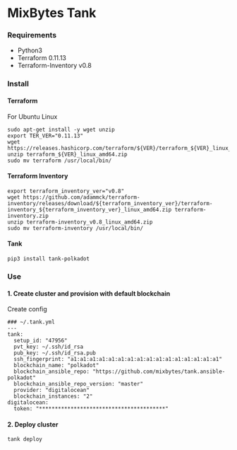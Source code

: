 # MixBytes Tank

### Requirements

- Python3
- Terraform 0.11.13
- Terraform-Inventory v0.8

### Install

#### Terraform

For Ubuntu Linux
```shell
sudo apt-get install -y wget unzip
export TER_VER="0.11.13"
wget https://releases.hashicorp.com/terraform/${VER}/terraform_${VER}_linux_amd64.zip
unzip terraform_${VER}_linux_amd64.zip
sudo mv terraform /usr/local/bin/
```
#### Terraform Inventory
```shell
export terraform_inventory_ver="v0.8"
wget https://github.com/adammck/terraform-inventory/releases/download/${terraform_inventory_ver}/terraform-inventory_${terraform_inventory_ver}_linux_amd64.zip terraform-inventory.zip
unzip terraform-inventory_v0.8_linux_amd64.zip
sudo mv terraform-inventory /usr/local/bin/
```

#### Tank
```shell
pip3 install tank-polkadot
```

### Use

#### 1. Create cluster and provision with default blockchain

Create config

```
### ~/.tank.yml
---
tank:
  setup_id: "47956"
  pvt_key: ~/.ssh/id_rsa
  pub_key: ~/.ssh/id_rsa.pub
  ssh_fingerprint: "a1:a1:a1:a1:a1:a1:a1:a1:a1:a1:a1:a1:a1:a1:a1:a1"
  blockchain_name: "polkadot"
  blockchain_ansible_repo: "https://github.com/mixbytes/tank.ansible-polkadot"
  blockchain_ansible_repo_version: "master"
  provider: "digitalocean"
  blockchain_instances: "2"
digitalocean:
  token: "****************************************"
```

#### 2. Deploy cluster

```shell
tank deploy
```
